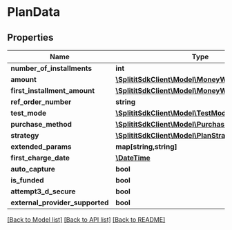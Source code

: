 # PlanData

## Properties
Name | Type | Description | Notes
------------ | ------------- | ------------- | -------------
**number_of_installments** | **int** |  | [optional] 
**amount** | [**\SplititSdkClient\Model\MoneyWithCurrencyCode**](MoneyWithCurrencyCode.md) |  | [optional] 
**first_installment_amount** | [**\SplititSdkClient\Model\MoneyWithCurrencyCode**](MoneyWithCurrencyCode.md) |  | [optional] 
**ref_order_number** | **string** |  | [optional] 
**test_mode** | [**\SplititSdkClient\Model\TestModes**](TestModes.md) |  | [optional] 
**purchase_method** | [**\SplititSdkClient\Model\PurchaseMethod**](PurchaseMethod.md) |  | [optional] 
**strategy** | [**\SplititSdkClient\Model\PlanStrategy**](PlanStrategy.md) |  | [optional] 
**extended_params** | **map[string,string]** |  | [optional] 
**first_charge_date** | [**\DateTime**](\DateTime.md) |  | [optional] 
**auto_capture** | **bool** |  | [optional] 
**is_funded** | **bool** |  | [optional] 
**attempt3_d_secure** | **bool** |  | [optional] 
**external_provider_supported** | **bool** |  | 

[[Back to Model list]](../README.md#documentation-for-models) [[Back to API list]](../README.md#documentation-for-api-endpoints) [[Back to README]](../README.md)


